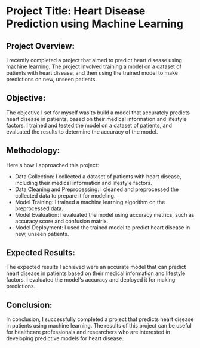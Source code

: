 # Project Title: Heart Disease Prediction using Machine Learning

## Project Overview:
I recently completed a project that aimed to predict heart disease using machine learning. The project involved training a model on a dataset of patients with heart disease, and then using the trained model to make predictions on new, unseen patients.

## Objective:
The objective I set for myself was to build a model that accurately predicts heart disease in patients, based on their medical information and lifestyle factors. I trained and tested the model on a dataset of patients, and evaluated the results to determine the accuracy of the model.

## Methodology:
Here's how I approached this project:

- Data Collection: I collected a dataset of patients with heart disease, including their medical information and lifestyle factors.
- Data Cleaning and Preprocessing: I cleaned and preprocessed the collected data to prepare it for modeling.
- Model Training: I trained a machine learning algorithm on the preprocessed data.
- Model Evaluation: I evaluated the model using accuracy metrics, such as accuracy score and confusion matrix.
- Model Deployment: I used the trained model to predict heart disease in new, unseen patients.

## Expected Results:
The expected results I achieved were an accurate model that can predict heart disease in patients based on their medical information and lifestyle factors. I evaluated the model's accuracy and deployed it for making predictions.

## Conclusion:
In conclusion, I successfully completed a project that predicts heart disease in patients using machine learning. The results of this project can be useful for healthcare professionals and researchers who are interested in developing predictive models for heart disease.


